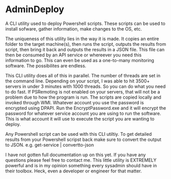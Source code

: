 # AdminDeploy
A CLI utility used to deploy Powershell scripts. These scripts can be used to install sofware, gather information, make changes to the OS, etc. 

The uniqueness of this utility lies in the way it is made. It copies an entire folder to the target machine(s), then runs the script, outputs the results from script, then bring it back and outputs the results in a JSON file. This file can then be consumed by an API service or whereever you need this information to go. This can even be used as a one-to-many monitoring software. The possibilites are endless. 

This CLI utility does all of this in parallel. The number of threads are set in the command line. Depending on your script, I was able to hit 3500+ servers in under 3 minutes with 1000 threads. So you can do what you need to do fast. If PSRemoting is not enabled on your servers, that will not be a problem due to how the program is run. The scripts are copied locally and invoked through WMI. Whatever account you use the password is encrypted using DPAPI. Run the EncryptPassword.exe and it will encrypt the password for whatever service account you are using to run the software. This is what account it will use to execute the script you are wanting to deploy. 

Any Powershell script can be used with this CLI utiltiy. To get detailed results from your Powershell scripst back make sure to convert the output to JSON. e.g. get-service | convertto-json

I have not gotten full documentation up on this yet. If you have any questions please feel free to contact me. This little utility is EXTREMELY powerful and is in my opinion something every sysadmin should have in their toolbox. Heck, even a developer or engineer for that matter. 

